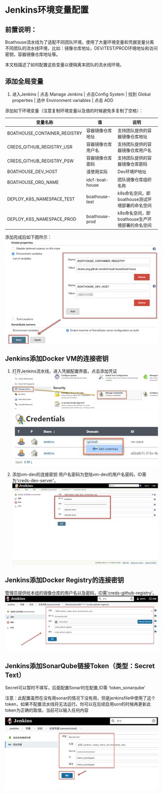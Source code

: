 # Jenkins环境变量配置

## 前置说明：

Boathouse流水线为了适配不同团队环境，使用了大量环境变量和凭据变量分离不同团队的流水线环境，比如：镜像仓库地址，DEV/TEST/PROD环境地址和访问密钥，容器镜像仓库地址等。

本文档描述了如何配置这些变量以便隔离本团队的流水线环境。

## 添加全局变量

1. 进入Jenkins | 点击 Manage Jenkins | 点击Config System | 找到 Global properties | 选中 Environment variables | 点击 ADD

添加如下环境变量（注意复制环境变量以及值的时候避免多复制了空格）：

| 变量名称 | 值 | 说明  |
| ------------ | --------- | --------- |
| BOATHOUSE_CONTAINER_REGISTRY  | 容器镜像仓库地址 | 支持团队提供的容器镜像仓库地址 |
| CREDS_GITHUB_REGISTRY_USR  | 容器镜像仓库用户名|支持团队提供的容器镜像仓库用户名|
| CREDS_GITHUB_REGISTRY_PSW  | 容器镜像仓库密码| 支持团队提供的容器镜像仓库密码|
| BOATHOUSE_DEV_HOST  | 请使用实际 | Dev环境IP地址  |
| BOATHOUSE_ORG_NAME | idcf-boat-house  | 团队镜像仓库组织名称 |
| DEPLOY_K8S_NAMESPACE_TEST | boathouse-test | k8s命名空间，即boathouse测试环境部署的命名空间 |
| DEPLOY_K8S_NAMESPACE_PROD | boathouse-prod | k8s命名空间，即boathouse生产环境部署的命名空间 |

添加完成后如下图所示：
![image.png](images/jenkins-add-envs.png)

## Jenkins添加Docker VM的连接密钥

1. 打开Jenkins流水线，进入凭据配置界面，点击添加凭证
![image.png](images/2021-10-14_9-13-09.png)
![image.png](images/2021-10-14_10-34-30.png)

2. 添加vm-dev的连接密钥
用户名密码为登陆vm-dev的用户名密码，ID需为‘creds-dev-server’。
![image.png](images/teamguide-cd-02.png)

## Jenkins添加Docker Registry的连接密钥

管理员提供给本组的镜像仓库的用户名以及密码，ID需'creds-github-registry’。
![image.png](images/teamguide-cd-06-v2.png)

## Jenkins添加SonarQube链接Token（类型：Secret Text）

Secret可以暂时不填写，后面配置Sonar时在配置,ID需 ‘token_sonarqube’

注意：此配置虽然在没有用sonar的情况下没有用，但是jenkinsfile中使用了这个token，如果不配置流水线将无法运行。你可以在后续启用son的时候再更新此token为正确的取值，当前可以输入任何内容

![image.png](images/sonar01.png)
